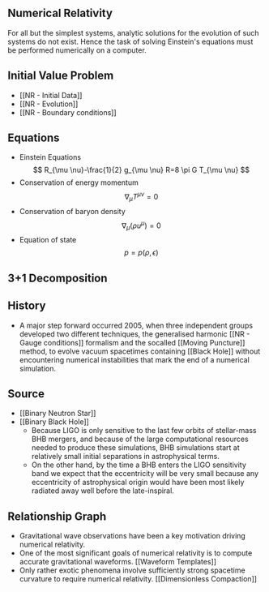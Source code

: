 ## Numerical Relativity

For all but the simplest systems, analytic solutions for the evolution of such systems do not exist. Hence the task of solving Einstein's equations must be performed numerically on a computer.

## Initial Value Problem

- [[NR - Initial Data]]
- [[NR - Evolution]]
- [[NR - Boundary conditions]]

## Equations

- Einstein Equations
	$$
  R_{\mu \nu}-\frac{1}{2} g_{\mu \nu} R=8 \pi G T_{\mu \nu}
  $$
- Conservation of energy momentum
	$$
  \nabla_{\mu} T^{\mu \nu}=0
  $$
- Conservation of baryon density
	$$
  \nabla_{\mu}\left(\rho u^{\mu}\right)=0
  $$
- Equation of state
	$$
  p=p(\rho, \epsilon)
  $$


## 3+1 Decomposition

## History

- A major step forward occurred 2005, when three independent groups developed two different techniques, the generalised harmonic [[NR - Gauge conditions]] formalism and the socalled [[Moving Puncture]] method, to evolve vacuum spacetimes containing [[Black Hole]] without encountering numerical instabilities that mark the end of a numerical simulation.

## Source

* [[Binary Neutron Star]]
* [[Binary Black Hole]]
	* Because LIGO is only sensitive to the last few orbits of stellar-mass BHB mergers, and because of the large computational resources needed to produce these simulations, BHB simulations start at relatively small initial separations in astrophysical terms.
	* On the other hand, by the time a BHB enters the LIGO sensitivity band we expect that the eccentricity will be very small because any eccentricity of astrophysical origin would have been most likely radiated away well before the late-inspiral.

## Relationship Graph

- Gravitational wave observations have been a key motivation driving numerical relativity.
- One of the most significant goals of numerical relativity is to compute accurate gravitational waveforms. [[Waveform Templates]]
- Only rather exotic phenomena involve sufficiently strong spacetime curvature to require numerical relativity. [[Dimensionless Compaction]]